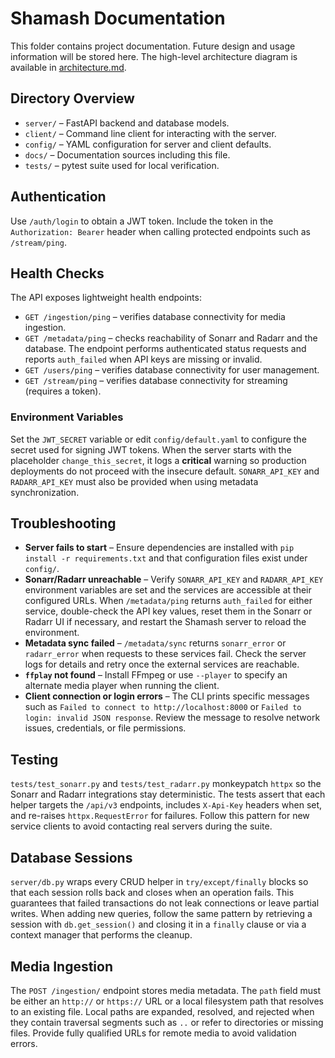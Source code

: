 # Shamash Documentation

This folder contains project documentation. Future design and usage
information will be stored here. The high-level architecture diagram is
available in [architecture.md](architecture.md).

## Directory Overview

* `server/` &ndash; FastAPI backend and database models.
* `client/` &ndash; Command line client for interacting with the server.
* `config/` &ndash; YAML configuration for server and client defaults.
* `docs/` &ndash; Documentation sources including this file.
* `tests/` &ndash; pytest suite used for local verification.

## Authentication

Use `/auth/login` to obtain a JWT token. Include the token in the
`Authorization: Bearer` header when calling protected endpoints such as
`/stream/ping`.

## Health Checks

The API exposes lightweight health endpoints:

* `GET /ingestion/ping` &ndash; verifies database connectivity for media ingestion.
* `GET /metadata/ping` &ndash; checks reachability of Sonarr and Radarr and the database. The endpoint performs authenticated status
  requests and reports `auth_failed` when API keys are missing or invalid.
* `GET /users/ping` &ndash; verifies database connectivity for user management.
* `GET /stream/ping` &ndash; verifies database connectivity for streaming (requires a token).

### Environment Variables

Set the `JWT_SECRET` variable or edit `config/default.yaml` to configure the
secret used for signing JWT tokens. When the server starts with the placeholder
`change_this_secret`, it logs a **critical** warning so production deployments
do not proceed with the insecure default. `SONARR_API_KEY` and `RADARR_API_KEY`
must also be provided when using metadata synchronization.

## Troubleshooting

* **Server fails to start** &ndash; Ensure dependencies are installed with
  `pip install -r requirements.txt` and that configuration files exist under
  `config/`.
* **Sonarr/Radarr unreachable** &ndash; Verify `SONARR_API_KEY` and
  `RADARR_API_KEY` environment variables are set and the services are
  accessible at their configured URLs. When `/metadata/ping` returns
  `auth_failed` for either service, double-check the API key values, reset them
  in the Sonarr or Radarr UI if necessary, and restart the Shamash server to
  reload the environment.
* **Metadata sync failed** &ndash; `/metadata/sync` returns `sonarr_error` or
  `radarr_error` when requests to these services fail. Check the server logs for
  details and retry once the external services are reachable.
* **`ffplay` not found** &ndash; Install FFmpeg or use `--player` to specify an
  alternate media player when running the client.
* **Client connection or login errors** &ndash; The CLI prints specific messages
  such as `Failed to connect to http://localhost:8000` or `Failed to login:
  invalid JSON response`. Review the message to resolve network issues,
  credentials, or file permissions.

## Testing

`tests/test_sonarr.py` and `tests/test_radarr.py` monkeypatch `httpx` so the Sonarr and Radarr integrations stay deterministic. The tests assert that each helper targets the `/api/v3` endpoints, includes `X-Api-Key` headers when set, and re-raises `httpx.RequestError` for failures. Follow this pattern for new service clients to avoid contacting real servers during the suite.

## Database Sessions

`server/db.py` wraps every CRUD helper in `try/except/finally` blocks so that
each session rolls back and closes when an operation fails. This guarantees
that failed transactions do not leak connections or leave partial writes. When
adding new queries, follow the same pattern by retrieving a session with
`db.get_session()` and closing it in a `finally` clause or via a context manager
that performs the cleanup.

## Media Ingestion

The `POST /ingestion/` endpoint stores media metadata. The `path` field must be
either an `http://` or `https://` URL or a local filesystem path that resolves
to an existing file. Local paths are expanded, resolved, and rejected when they
contain traversal segments such as `..` or refer to directories or missing
files. Provide fully qualified URLs for remote media to avoid validation
errors.
